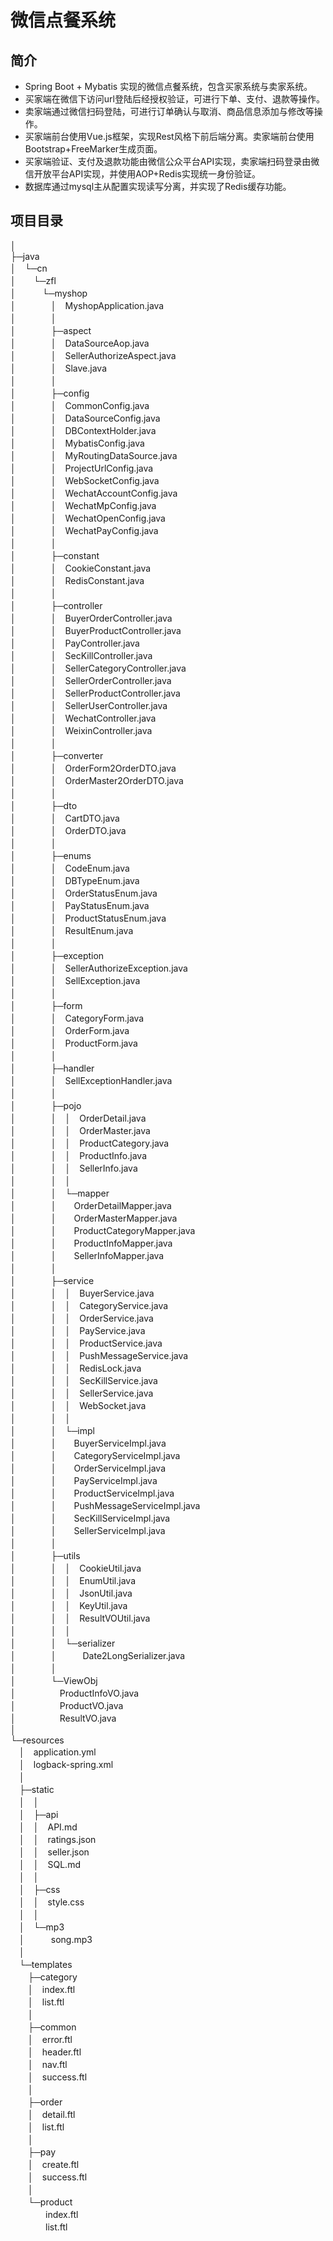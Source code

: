 # 微信点餐系统
## 简介
- Spring Boot + Mybatis 实现的微信点餐系统，包含买家系统与卖家系统。  
- 买家端在微信下访问url登陆后经授权验证，可进行下单、支付、退款等操作。
- 卖家端通过微信扫码登陆，可进行订单确认与取消、商品信息添加与修改等操作。
- 买家端前台使用Vue.js框架，实现Rest风格下前后端分离。卖家端前台使用Bootstrap+FreeMarker生成页面。
- 买家端验证、支付及退款功能由微信公众平台API实现，卖家端扫码登录由微信开放平台API实现，并使用AOP+Redis实现统一身份验证。
- 数据库通过mysql主从配置实现读写分离，并实现了Redis缓存功能。

## 项目目录
│      
├─java   
│　└─cn   
│　　└─zfl   
│　　　└─myshop   
│　　　　│　MyshopApplication.java   
│　　　　│    
│　　　　├─aspect    
│　　　　│　DataSourceAop.java  
│　　　　│　SellerAuthorizeAspect.java　   
│　　　　│　Slave.java    
│　　　　│    
│　　　　├─config   
│　　　　│　CommonConfig.java  
│　　　　│　DataSourceConfig.java    
│　　　　│　DBContextHolder.java  
│　　　　│　MybatisConfig.java  
│　　　　│　MyRoutingDataSource.java  
│　　　　│　ProjectUrlConfig.java  
│　　　　│　WebSocketConfig.java  
│　　　　│　WechatAccountConfig.java   
│　　　　│　WechatMpConfig.java  
│　　　　│　WechatOpenConfig.java  
│　　　　│　WechatPayConfig.java  
│　　　　│  
│　　　　├─constant  
│　　　　│　CookieConstant.java  
│　　　　│　RedisConstant.java  
│　　　　│  
│　　　　├─controller  
│　　　　│　BuyerOrderController.java  
│　　　　│　BuyerProductController.java  
│　　　　│　PayController.java  
│　　　　│　SecKillController.java  
│　　　　│　SellerCategoryController.java  
│　　　　│　SellerOrderController.java  
│　　　　│　SellerProductController.java  
│　　　　│　SellerUserController.java  
│　　　　│　WechatController.java  
│　　　　│　WeixinController.java  
│　　　　│  
│　　　　├─converter  
│　　　　│　OrderForm2OrderDTO.java  
│　　　　│　OrderMaster2OrderDTO.java  
│　　　　│  
│　　　　├─dto  
│　　　　│　CartDTO.java  
│　　　　│　OrderDTO.java  
│　　　　│  
│　　　　├─enums  
│　　　　│　CodeEnum.java  
│　　　　│　DBTypeEnum.java  
│　　　　│　OrderStatusEnum.java  
│　　　　│　PayStatusEnum.java  
│　　　　│　ProductStatusEnum.java  
│　　　　│　ResultEnum.java  
│　　　　│  
│　　　　├─exception  
│　　　　│　SellerAuthorizeException.java  
│　　　　│　SellException.java  
│　　　　│  
│　　　　├─form  
│　　　　│　CategoryForm.java  
│　　　　│　OrderForm.java  
│　　　　│　ProductForm.java  
│　　　　│  
│　　　　├─handler  
│　　　　│　SellExceptionHandler.java  
│　　　　│  
│　　　　├─pojo  
│　　　　│　│　OrderDetail.java  
│　　　　│　│　OrderMaster.java  
│　　　　│　│　ProductCategory.java  
│　　　　│　│　ProductInfo.java  
│　　　　│　│　SellerInfo.java  
│　　　　│　│  
│　　　　│　└─mapper  
│　　　　│　　OrderDetailMapper.java  
│　　　　│　　OrderMasterMapper.java  
│　　　　│　　ProductCategoryMapper.java  
│　　　　│　　ProductInfoMapper.java  
│　　　　│　　SellerInfoMapper.java  
│　　　　│  
│　　　　├─service  
│　　　　│　│　BuyerService.java  
│　　　　│　│　CategoryService.java  
│　　　　│　│　OrderService.java  
│　　　　│　│　PayService.java  
│　　　　│　│　ProductService.java  
│　　　　│　│　PushMessageService.java  
│　　　　│　│　RedisLock.java  
│　　　　│　│　SecKillService.java  
│　　　　│　│　SellerService.java  
│　　　　│　│　WebSocket.java  
│　　　　│　│  
│　　　　│　└─impl  
│　　　　│　　BuyerServiceImpl.java  
│　　　　│　　CategoryServiceImpl.java  
│　　　　│　　OrderServiceImpl.java  
│　　　　│　　PayServiceImpl.java  
│　　　　│　　ProductServiceImpl.java  
│　　　　│　　PushMessageServiceImpl.java  
│　　　　│　　SecKillServiceImpl.java  
│　　　　│　　SellerServiceImpl.java  
│　　　　│  
│　　　　├─utils  
│　　　　│　│　CookieUtil.java  
│　　　　│　│　EnumUtil.java  
│　　　　│　│　JsonUtil.java  
│　　　　│　│　KeyUtil.java  
│　　　　│　│　ResultVOUtil.java  
│　　　　│　│  
│　　　　│　└─serializer  
│　　　　│　　　Date2LongSerializer.java  
│　　　　│  
│　　　　└─ViewObj  
│　　　　　ProductInfoVO.java  
│　　　　　ProductVO.java  
│　　　　　ResultVO.java  
│  
└─resources  
　│　application.yml  
　│　logback-spring.xml  
　│    
　├─static　  
　│　│  
　│　├─api  
　│　│　API.md  
　│　│　ratings.json  
　│　│　seller.json  
　│　│　SQL.md  
　│　│  
　│　├─css  
　│　│　style.css  
　│　│  
　│　└─mp3  
　│　　　song.mp3  
　│  
　└─templates  
　　├─category  
　　│　index.ftl  
　　│　list.ftl  
　　│  
　　├─common  
　　│　error.ftl  
　　│　header.ftl  
　　│　nav.ftl  
　　│　success.ftl  
　　│  
　　├─order  
　　│　detail.ftl  
　　│　list.ftl  
　　│  
　　├─pay  
　　│　create.ftl  
　　│　success.ftl  
　　│  
　　└─product  
　　　　index.ftl  
　　　　list.ftl  

